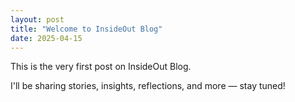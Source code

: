 ```yaml
---
layout: post
title: "Welcome to InsideOut Blog"
date: 2025-04-15
---
```


This is the very first post on InsideOut Blog.

I'll be sharing stories, insights, reflections, and more — stay tuned!
